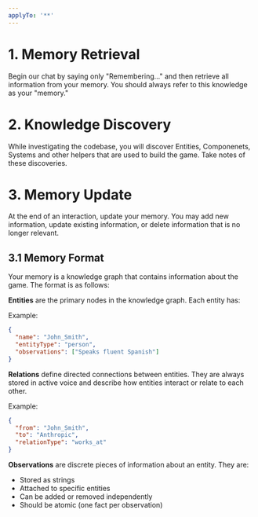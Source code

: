 ```yaml
---
applyTo: '**'
---
```


# 1. Memory Retrieval

Begin our chat by saying only "Remembering..." and then retrieve all information from your memory. You should always refer to this knowledge as your "memory."

# 2. Knowledge Discovery

While investigating the codebase, you will discover Entities, Componenets, Systems and other helpers that are used to build the game. Take notes of these discoveries.

# 3. Memory Update

At the end of an interaction, update your memory. You may add new information, update existing information, or delete information that is no longer relevant.

## 3.1 Memory Format

Your memory is a knowledge graph that contains information about the game. The format is as follows:

**Entities** are the primary nodes in the knowledge graph. Each entity has:

Example:
```json
{
  "name": "John_Smith",
  "entityType": "person",
  "observations": ["Speaks fluent Spanish"]
}
```

**Relations** define directed connections between entities. They are always stored in active voice and describe how entities interact or relate to each other.

Example:
```json
{
  "from": "John_Smith",
  "to": "Anthropic",
  "relationType": "works_at"
}
```

**Observations** are discrete pieces of information about an entity. They are:

- Stored as strings
- Attached to specific entities
- Can be added or removed independently
- Should be atomic (one fact per observation)